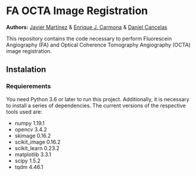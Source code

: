 # FA OCTA Image Registration

**Authors:** [Javier Martínez](https://github.com/javimdr) & [Enrique J. Carmona](http://www.ia.uned.es/~ejcarmona/) & [Daniel Cancelas](https://github.com/DanielCancelas) 

This repository contains the code necessary to perform Fluorescein Angiography (FA) and Optical Coherence Tomography Angiography (OCTA) image registration.

<!--
## 1. License

*_TODO_*

If you use this library in an academic work, please cite:

    @article{
     }
-->

## Instalation
### Requierements
You need Python 3.6 or later to run this project. Additionally, it is necessary to install a series of dependencies. The current versions of the respective tools used are:

- numpy 1.19.1
- opencv 3.4.2
- skimage 0.16.2
- scikit_image 0.16.2
- scikit_learn 0.23.2
- matplotlib 3.3.1
- scipy 1.5.2
- tqdm 4.46.1
